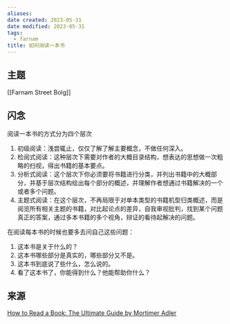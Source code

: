 ```yaml
---
aliases: 
date created: 2023-05-31
date modified: 2023-05-31
tags:
  - farnam
title: 如何阅读一本书
---
```


## 主题

[[Farnam Street Bolg]]

## 闪念

阅读一本书的方式分为四个层次

1. 初级阅读：浅尝辄止，仅仅了解了解主要概念，不做任何深入。
2. 检阅式阅读：这种层次下需要对作者的大概目录结构，想表达的思想做一次粗略的扫视，得出书籍的基本要点。
3. 分析式阅读：这个层次下你必须要将书籍进行分类，并列出书籍中的大概部分，并基于层次结构给出每个部分的概述，并理解作者想通过书籍解决的一个或者多个问题。
4. 主题式阅读：在这个层次，不再局限于对单本类型的书籍机型归类概述，而是阅览所有相关主题的书籍，对比起论点的差异，自我审视批判，找到某个问题真正的答案，通过多本书籍的多个视角，辩证的看待起解决的问题。

在阅读每本书的时候也要多去问自己这些问题：

1. 这本书是关于什么的？
2. 这本书哪些部分是真实的，哪些部分又不是。
3. 这本书到底说了些什么，怎么说的。
4. 看了这本书了，你能得到什么？他能帮助你什么？

## 来源

[How to Read a Book: The Ultimate Guide by Mortimer Adler](https://fs.blog/how-to-read-a-book/)
